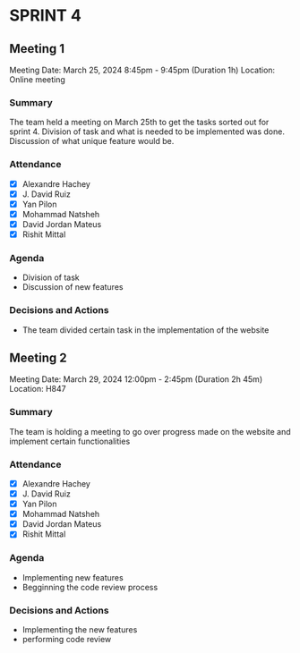 # SPRINT 4
## Meeting 1
Meeting Date: March 25, 2024 8:45pm - 9:45pm (Duration 1h)
Location: Online meeting

### Summary
The team held a meeting on March 25th to get the tasks sorted out for sprint 4. Division of task and what is needed to be implemented was done.
Discussion of what unique feature would be.

### Attendance
- [x] Alexandre Hachey
- [x] J. David Ruiz
- [x] Yan Pilon
- [x] Mohammad Natsheh
- [x] David Jordan Mateus
- [x] Rishit Mittal

### Agenda
- Division of task
- Discussion of new features

### Decisions and Actions
- The team divided certain task in the implementation of the website


## Meeting 2
Meeting Date: March 29, 2024 12:00pm - 2:45pm (Duration 2h 45m)
Location: H847

### Summary
The team is holding a meeting to go over progress made on the website and implement certain functionalities

### Attendance
- [x] Alexandre Hachey
- [x] J. David Ruiz
- [x] Yan Pilon
- [x] Mohammad Natsheh
- [x] David Jordan Mateus
- [x] Rishit Mittal

### Agenda
- Implementing new features
- Begginning the code review process

### Decisions and Actions
- Implementing the new features
- performing code review



